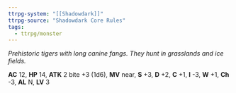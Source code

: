 ```yaml
---
ttrpg-system: "[[Shadowdark]]"
ttrpg-source: "Shadowdark Core Rules"
tags:
  - ttrpg/monster
---
```


_Prehistoric tigers with long canine fangs. They hunt in grasslands and ice fields._

**AC** 12, **HP** 14, **ATK** 2 bite +3 (1d6), **MV** near, **S** +3, **D** +2, **C** +1, **I** -3, **W** +1, **Ch** -3, **AL** N, **LV** 3


